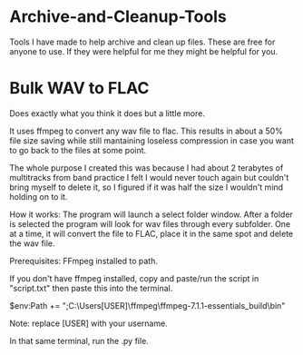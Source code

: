 # Archive-and-Cleanup-Tools
Tools I have made to help archive and clean up files. These are free for anyone to use. If they were helpful for me they might be helpful for you. 

# Bulk WAV to FLAC
Does exactly what you think it does but a little more. 

It uses ffmpeg to convert any wav file to flac. This results in about a 50% file size saving while still mantaining loseless compression in case you want to go back to the files at some point.

The whole purpose I created this was because I had about 2 terabytes of multitracks from band practice I felt I would never touch again but couldn't bring myself to delete it, so I figured if it was half the size I wouldn't mind holding on to it.

How it works: The program will launch a select folder window. After a folder is selected the program will look for wav files through every subfolder. One at a time, it will convert the file to FLAC, place it in the same spot and delete the wav file.

Prerequisites: FFmpeg installed to path. 

If you don't have ffmpeg installed, copy and paste/run the script in "script.txt" then paste this into the terminal.

$env:Path += ";C:\Users\[USER]\ffmpeg\ffmpeg-7.1.1-essentials_build\bin"

Note: replace [USER] with your username.

In that same terminal, run the .py file.
